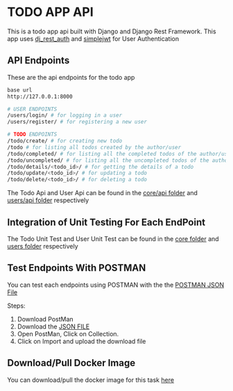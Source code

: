 # TODO APP API

This is a todo app api built with Django and Django Rest Framework.
This app uses [dj_rest_auth](https://dj-rest-auth.readthedocs.io/en/latest/) and [simplejwt](https://django-rest-framework-simplejwt.readthedocs.io/en/latest/) for User Authentication

## API Endpoints

These are the api endpoints for the todo app

```bash
base url 
http://127.0.0.1:8000

# USER ENDPOINTS
/users/login/ # for logging in a user
/users/register/ # for registering a new user

# TODO ENDPOINTS
/todo/create/ # for creating new todo
/todo # for listing all todos created by the author/user
/todo/completed/ # for listing all the completed todos of the author/user
/todo/uncompleted/ # for listing all the uncompleted todos of the author/user
/todo/details/<todo_id>/ # for getting the details of a todo
/todo/update/<todo_id>/ # for updating a todo
/todo/delete/<todo_id>/ # for deleting a todo
```
The Todo Api and User Api can be found in the [core/api folder](https://github.com/curlyzik/todo-api/tree/main/core/api) and [users/api folder](https://github.com/curlyzik/todo-api/tree/main/users/api) respectively

## Integration of Unit Testing For Each EndPoint
The Todo Unit Test and User Unit Test can be found in the [core folder](https://github.com/curlyzik/todo-api/blob/main/core/tests.py) and [users folder](https://github.com/curlyzik/todo-api/blob/main/users/tests.py) respectively

## Test Endpoints With POSTMAN
You can test each endpoints using POSTMAN with the the [POSTMAN JSON File](https://github.com/curlyzik/todo-api/blob/main/Todo.postman_collection.json)

Steps:
1. Download PostMan
2. Download the [JSON FILE](https://github.com/curlyzik/todo-api/blob/main/Todo.postman_collection.json)
3. Open PostMan, Click on Collection.
4. Click on Import and upload the download file

## Download/Pull Docker Image
You can download/pull the docker image for this task [here](https://hub.docker.com/r/curlyzik/todo-app)